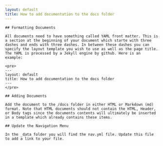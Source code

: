 ```yaml
---
layout: default
title: How to add documentation to the docs folder
---
```


	## Formatting Documents
	
	All documents need to have something called YAML front matter. This is a section at the beginning of your document which starte with three dashes and ends with three dashes. In between these dashes you can specify the layout template you wish to use as well as the page title. The YAML is processed by a Jekyll engine by github. Here is an example:
	
	<pre>
	---
	layout: default
	title: How to add documentation to the docs folder
	---
	</pre>
	
	## Adding Documents	
	
	Add the document to the /docs folder in either HTML or Markdown (md) format. Note that HTML documents should not contain the HTML, Header, or Body tags since the documents contents will ultimately be inserted in a template which already contains these items.
	
	## Update the Navigation Menu
	
	In the _data folder you will find the nav.yml file. Update this file to add a link to your file.

